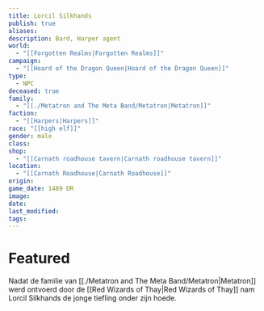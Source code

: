 ```yaml
---
title: Lorcil Silkhands
publish: true
aliases: 
description: Bard, Harper agent
world:
  - "[[Forgotten Realms|Forgotten Realms]]"
campaign:
  - "[[Hoard of the Dragon Queen|Hoard of the Dragon Queen]]"
type:
  - NPC
deceased: true
family:
  - "[[./Metatron and The Meta Band/Metatron|Metatron]]"
faction:
  - "[[Harpers|Harpers]]"
race: "[[high elf]]"
gender: male
class: 
shop:
  - "[[Carnath roadhouse tavern|Carnath roadhouse tavern]]"
location:
  - "[[Carnath Roadhouse|Carnath Roadhouse]]"
origin: 
game_date: 1489 DR
image: 
date: 
last_modified: 
tags: 
---
```



# Featured



Nadat de familie van [[./Metatron and The Meta Band/Metatron|Metatron]] werd ontvoerd door de [[Red Wizards of Thay|Red Wizards of Thay]] nam Lorcil Silkhands de jonge tiefling onder zijn hoede. 